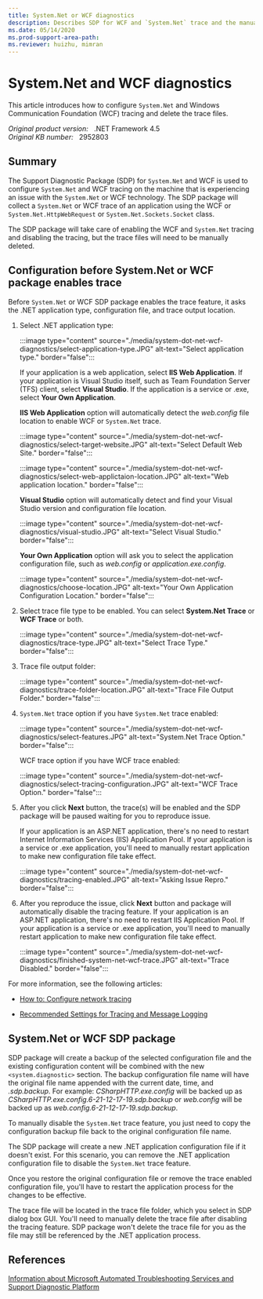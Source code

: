 ```yaml
---
title: System.Net or WCF diagnostics
description: Describes SDP for WCF and `System.Net` trace and the manual steps to disable the trace feature that is enabled through SDP package.
ms.date: 05/14/2020
ms.prod-support-area-path: 
ms.reviewer: huizhu, mimran
---
```

# System.Net and WCF diagnostics

This article introduces how to configure `System.Net` and Windows Communication Foundation (WCF) tracing and delete the trace files.

_Original product version:_ &nbsp; .NET Framework 4.5  
_Original KB number:_ &nbsp; 2952803

## Summary

The Support Diagnostic Package (SDP) for `System.Net` and WCF is used to configure `System.Net` and WCF tracing on the machine that is experiencing an issue with the `System.Net` or WCF technology. The SDP package will collect a `System.Net` or WCF trace of an application using the WCF or `System.Net.HttpWebRequest` or `System.Net.Sockets.Socket` class.

The SDP package will take care of enabling the WCF and `System.Net` tracing and disabling the tracing, but the trace files will need to be manually deleted.

## Configuration before System.Net or WCF package enables trace

Before `System.Net` or WCF SDP package enables the trace feature, it asks the .NET application type, configuration file, and trace output location.

1. Select .NET application type:

    :::image type="content" source="./media/system-dot-net-wcf-diagnostics/select-application-type.JPG" alt-text="Select application type." border="false":::

    If your application is a web application, select **IIS Web Application**. If your application is Visual Studio itself, such as Team Foundation Server (TFS) client, select **Visual Studio**. If the application is a service or .exe, select **Your Own Application**.

    **IIS Web Application** option will automatically detect the *web.config* file location to enable WCF or `System.Net` trace.

    :::image type="content" source="./media/system-dot-net-wcf-diagnostics/select-target-website.JPG" alt-text="Select Default Web Site." border="false":::

    :::image type="content" source="./media/system-dot-net-wcf-diagnostics/select-web-applictaion-location.JPG" alt-text="Web application location." border="false":::

    **Visual Studio** option will automatically detect and find your Visual Studio version and configuration file location.

    :::image type="content" source="./media/system-dot-net-wcf-diagnostics/visual-studio.JPG" alt-text="Select Visual Studio." border="false":::

    **Your Own Application** option will ask you to select the application configuration file, such as *web.config* or *application.exe.config*.

    :::image type="content" source="./media/system-dot-net-wcf-diagnostics/choose-location.JPG" alt-text="Your Own Application Configuration Location." border="false":::

2. Select trace file type to be enabled. You can select **System.Net Trace** or **WCF Trace** or both.

    :::image type="content" source="./media/system-dot-net-wcf-diagnostics/trace-type.JPG" alt-text="Select Trace Type." border="false":::

3. Trace file output folder:

    :::image type="content" source="./media/system-dot-net-wcf-diagnostics/trace-folder-location.JPG" alt-text="Trace File Output Folder." border="false":::

4. `System.Net` trace option if you have `System.Net` trace enabled:

    :::image type="content" source="./media/system-dot-net-wcf-diagnostics/select-features.JPG" alt-text="System.Net Trace Option." border="false":::

    WCF trace option if you have WCF trace enabled:

    :::image type="content" source="./media/system-dot-net-wcf-diagnostics/select-tracing-configuration.JPG" alt-text="WCF Trace Option." border="false":::

5. After you click **Next** button, the trace(s) will be enabled and the SDP package will be paused waiting for you to reproduce issue.

    If your application is an ASP.NET application, there's no need to restart Internet Information Services (IIS) Application Pool. If your application is a service or .exe application, you'll need to manually restart application to make new configuration file take effect.

    :::image type="content" source="./media/system-dot-net-wcf-diagnostics/tracing-enabled.JPG" alt-text="Asking Issue Repro." border="false":::

6. After you reproduce the issue, click **Next** button and package will automatically disable the tracing feature. If your application is an ASP.NET application, there's no need to restart IIS Application Pool. If your application is a service or .exe application, you'll need to manually restart application to make new configuration file take effect.

    :::image type="content" source="./media/system-dot-net-wcf-diagnostics/finished-system-net-wcf-trace.JPG" alt-text="Trace Disabled." border="false":::

For more information, see the following articles:

- [How to: Configure network tracing](/dotnet/framework/network-programming/how-to-configure-network-tracing)

- [Recommended Settings for Tracing and Message Logging](/dotnet/framework/wcf/diagnostics/tracing/recommended-settings-for-tracing-and-message-logging)

## System.Net or WCF SDP package

SDP package will create a backup of the selected configuration file and the existing configuration content will be combined with the new `<system.diagnostic>` section. The backup configuration file name will have the original file name appended with the current date, time, and *.sdp.backup*. For example: *CSharpHTTP.exe.config* will be backed up as *CSharpHTTP.exe.config.6-21-12-17-19.sdp.backup* or *web.config* will be backed up as *web.config.6-21-12-17-19.sdp.backup*.

To manually disable the `System.Net` trace feature, you just need to copy the configuration backup file back to the original configuration file name.

The SDP package will create a new .NET application configuration file if it doesn't exist. For this scenario, you can remove the .NET application configuration file to disable the `System.Net` trace feature.

Once you restore the original configuration file or remove the trace enabled configuration file, you'll have to restart the application process for the changes to be effective.

The trace file will be located in the trace file folder, which you select in SDP dialog box GUI. You'll need to manually delete the trace file after disabling the tracing feature. SDP package won't delete the trace file for you as the file may still be referenced by the .NET application process.

## References  

[Information about Microsoft Automated Troubleshooting Services and Support Diagnostic Platform](https://support.microsoft.com/help/2598970)
